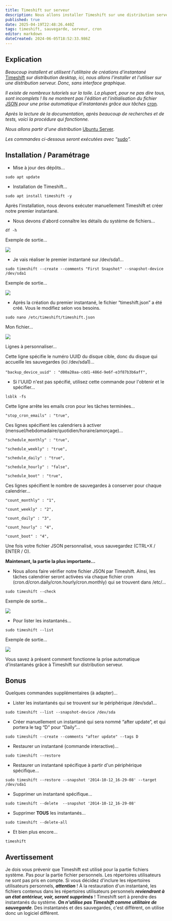 ```yaml
---
title: Timeshift sur serveur
description: Nous allons installer Timeshift sur une distribution serveur pour ensuite créer des sauvegardes automatiques.
published: true
date: 2025-04-19T22:48:26.440Z
tags: timeshift, sauvegarde, serveur, cron
editor: markdown
dateCreated: 2024-06-05T18:52:33.986Z
---
```


## Explication

*Beaucoup installent et utilisent l'utilitaire de créations d'instantané* [Timeshift](https://github.com/linuxmint/timeshift) *sur distribution desktop, ici, nous allons l'installer et l'utiliser sur une distribution serveur. Donc, sans interface graphique.*

*Il existe de nombreux tutoriels sur la toile. La plupart, pour ne pas dire tous, sont incomplets ! Ils ne montrent pas l'édition et l'initialisation du fichier* [JSON](https://www.json.org/json-en.html) *pour une prise automatique d'instantanés grâce aux tâches* [cron](https://fr.wikipedia.org/wiki/Cron)*.*

*Après la lecture de la documentation, après beaucoup de recherches et de tests, voici la procédure qui fonctionne.*

*Nous allons partir d'une distribution* [Ubuntu Server](https://ubuntu.com/download/server)*.*

*Les commandes ci-dessous seront exécutées avec “*[sudo](https://fr.wikipedia.org/wiki/Sudo)*”.*

## Installation / Paramétrage

-   Mise à jour des dépôts…

```plaintext
sudo apt update
```

-   Installation de Timeshift…

```plaintext
sudo apt install timeshift -y
```

Après l'installation, nous devons exécuter manuellement Timeshift et créer notre premier instantané.

-   Nous devons d'abord connaître les détails du système de fichiers…

```plaintext
df -h
```

Exemple de sortie…

![](/timeshift-serveur/df-h.png)

-   Je vais réaliser le premier instantané sur /dev/sda1…

```plaintext
sudo timeshift --create --comments "First Snapshot" --snapshot-device /dev/sda1
```

Exemple de sortie…

![](/timeshift-serveur/timeshift-create.png)

-   Après la création du premier instantané, le fichier “timeshift.json” a été créé. Vous le modifiez selon vos besoins.

```plaintext
sudo nano /etc/timeshift/timeshift.json
```

Mon fichier…

![](/timeshift-serveur/timeshift.json.png)

Lignes à personnaliser…

Cette ligne spécifie le numéro UUID du disque cible, donc du disque qui accueille les sauvegardes (ici /dev/sda1)…

`"backup_device_uuid" : "d00a20aa-cdd1-486d-9e6f-e3f87b3b6aff",` 

-   Si l'UUID n'est pas spécifié, utilisez cette commande pour l'obtenir et le spécifier…

```plaintext
lsblk -fs
```

Cette ligne arrête les emails cron pour les tâches terminées…

`"stop_cron_emails" : "true",`

Ces lignes spécifient les calendriers à activer (mensuel/hebdomadaire/quotidien/horaire/amorçage)…

`"schedule_monthly" : "true",`

`"schedule_weekly" : "true",`

`"schedule_daily" : "true",`

`"schedule_hourly" : "false",`

`"schedule_boot" : "true",`

Ces lignes spécifient le nombre de sauvegardes à conserver pour chaque calendrier…

`"count_monthly" : "1",`

`"count_weekly" : "2",`

`"count_daily" : "3",`

`"count_hourly" : "4",`

`"count_boot" : "4",`

Une fois votre fichier JSON personnalisé, vous sauvegardez (CTRL+X / ENTER / O).

**Maintenant, la partie la plus importante...**

-   Nous allons faire vérifier notre fichier JSON par Timeshift. Ainsi, les tâches calendrier seront activées via chaque fichier cron (cron.d/cron.daily/cron.hourly/cron.monthly) qui se trouvent dans /etc/…

```plaintext
sudo timeshift --check
```

Exemple de sortie…

![](/timeshift-serveur/timeshift-check.png)

-   Pour lister les instantanés…

```plaintext
sudo timeshift --list
```

Exemple de sortie…

![](/timeshift-serveur/timeshift-list.png)

Vous savez à présent comment fonctionne la prise automatique d'instantanés grâce à Timeshift sur distribution serveur.

## Bonus

Quelques commandes supplémentaires (à adapter)…

-   Lister les instantanés qui se trouvent sur le périphérique /dev/sda1…

```plaintext
sudo timeshift --list --snapshot-device /dev/sda
```

-   Créer manuellement un instantané qui sera nommé “after update”, et qui portera le tag “D” pour “Daily”…

```plaintext
sudo timeshift --create --comments "after update" --tags D
```

-   Restaurer un instantané (commande interactive)…

```plaintext
sudo timeshift --restore
```

-   Restaurer un instantané spécifique à partir d'un périphérique spécifique…

```plaintext
sudo timeshift --restore --snapshot '2014-10-12_16-29-08' --target /dev/sda1
```

-   Supprimer un instantané spécifique…

```plaintext
sudo timeshift --delete  --snapshot '2014-10-12_16-29-08'
```

-   Supprimer **TOUS** les instantanés…

```plaintext
sudo timeshift --delete-all
```

-   Et bien plus encore…

```plaintext
timeshift
```

## Avertissement

Je dois vous prévenir que Timeshift est utilisé pour la partie fichiers système. Pas pour la partie fichier personnels. Les répertoires utilisateurs ne sont pas pris en compte. Si vous décidez d'inclure les répertoires utilisateurs personnels, **_attention_** ! À la restauration d'un instantané, les fichiers contenus dans les répertoires utilisateurs personnels **_reviendront à un état antérieur, voir, seront supprimés_** ! Timeshift sert à prendre des instantanés du système. **_On n'utilise pas Timeshift comme utilitaire de sauvegarde_**. Des instantanés et des sauvegardes, c'est différent, on utilise donc un logiciel différent.